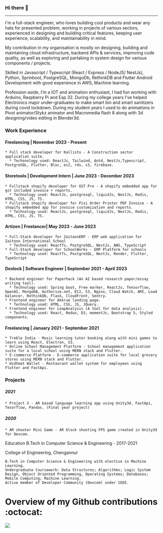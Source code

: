 ### Hi there 👋
- - - -
I'm a full-stack engineer, who loves building cool products and wear any hats for presented problem, working in projects of various sectors, experienced in designing and building critical features, keeping user experience, scalability, and maintainability in mind.

My contribution in my organisation is mostly on designing, building and maintaining cloud infrastructure, backend APIs & services, improving code quality, as well as exploring and partaking in system design for various components / projects.

Skilled in Javascript / Typescript (React / Express / NodeJS/ NestJs), Python, Sprinboot, PostgreSQL, MongoDb, RethinkDB and Flutter Android Development with good experience in AWS, Machine learning.

Profession aside, I’m a IOT and animation enthusiast, I had fun working with Arduino, Raspberry Pi and Esp 32. During my college years I've helped Electronics major under-graduates to make smart bin and smart sanitizers during covid lockdown. During my student years I used to do animations in Pivot animator/Stykz animator and Macromedia flash 8 along with 3d designing/video editing in Blender3d.

### Work Experience
#### Freelancing | November 2023 - Present
    * Full stack developer for Kallisto - A Construction sector application suite.
      * Techonology used: ReactJs, Tailwind, Antd, NestJs,Typescript, PostgreSQL, Flutter, Bloc, ec2, rds, s3, firebase.
#### Storetools | Development Intern | June 2023 - December 2023
    * Fullstack shopify developer for GST Pro - A shopify embedded app for gst included invoice + reports.
      * Technology used: ReactJs, postgresql, liquidJs, NestJs, Redis, HTML, CSS, JS, TS.
    * Fullstack shopify developer for Pixi Order Printer PDF Invoice - A shopify embedded app for invoice customization and reports.
      * Technology used: ReactJs, postgresql, liquidJs, NestJs, Redis, HTML, CSS, JS, TS.
      
#### Artizen | Freelancer| May 2023 - June 2023 ####
    * Full-Stack developer for ZaitoonERP - ERP web application for Zaitoon International School
      * Technology used: ReactTs, PostgreSQL, NestJs, AWS, TypeScript
    * Full-Stack developer for SchoolWorks - ERP Platform for schools
      * Technology used: ReactTs, PostgreSQL, NestJs, Render, Flutter, TypeScript
      
#### Dexlock | Software Engineer | September 2021 - April 2023 ####
    * Backend engineer for Paperhack (An AI based research paper/essay writing tool).
      * Technology used: Spring boot, Free marker, ReactJs, Tensorflow, OpenAI, MongoDB, Authorize.net, EC2, S3, Nginx, Cloud Watch, AMI, Load balancer, RethinkDb, Flask, CloudFront, Sentry.
    * Frontend engineer for Akkrue landing page.
      * Technology used: HTML, CSS, JS, JQuery.
    * Frontend engineer for LeapAnalysis (A tool for data analysis).
      * Technology used: React, Redux, D3, momentJs, Bootstrap 5, Styled components.

#### Freelancing | January 2021 - September 2021 ####
    * Treble India - Music learning tutor booking along with mini games to learn using React, Electron, S3.
    * Online School Management Platform - School management application suite for a local school using MERN stack and Flutter.
    * E-commerce Platform - E-commerce application suite for local grocery stores using MERN stack and Flutter.
    * Hidhmat Wallet - Restaurant wallet system for employees using Flutter and FastApi.

### Projects ###
##### 2021 #####
    * Project X - AR based language learning app using Unity3d, FastApi, Tesorflow, Pandas. (Final year project)

##### 2020 #####
    * AR shooter Mini Game - AR block shooting FPS game created in Unity3d for Devcom.

Education
B.Tech in Computer Science & Engineering - 2017-2021

College of Engineering, Chengannur

    B.Tech in Computer Science & Engineering with elective in Machine Learning.
    Undergraduate Coursework: Data Structures; Algorithms; Logic System Design, Object Oriented Programming, Operating Systems; Databases; Mobile Computing; Machine Learning.
    Active member of Developer Community (Devcom) under IEEE.

 # Overview of my Github contributions :octocat:
![](https://github-readme-stats.vercel.app/api?username=kazihar&count_private=true&theme=dark&show_icons=true)
